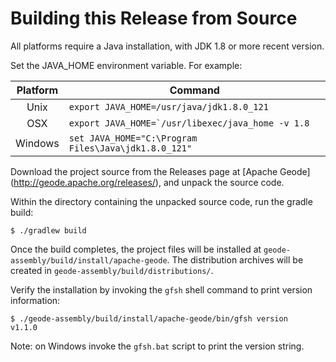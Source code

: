 # Building this Release from Source

All platforms require a Java installation, with JDK 1.8 or more recent version.

Set the JAVA\_HOME environment variable.  For example:

| Platform | Command |
| :---: | --- |
|  Unix    | ``export JAVA_HOME=/usr/java/jdk1.8.0_121``            |
|  OSX     | ``export JAVA_HOME=`/usr/libexec/java_home -v 1.8``    |
|  Windows | ``set JAVA_HOME="C:\Program Files\Java\jdk1.8.0_121"`` |

Download the project source from the Releases page at [Apache Geode]
(http://geode.apache.org/releases/), and unpack the source code.

Within the directory containing the unpacked source code, run the gradle build:

    $ ./gradlew build

Once the build completes, the project files will be installed at
`geode-assembly/build/install/apache-geode`. The distribution archives will be
created in `geode-assembly/build/distributions/`.

Verify the installation by invoking the `gfsh` shell command to print version
information:

    $ ./geode-assembly/build/install/apache-geode/bin/gfsh version
    v1.1.0

Note: on Windows invoke the `gfsh.bat` script to print the version string.
